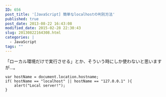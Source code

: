 ```yaml
---
ID: 656
post_title: '[JavaScript] 簡単なlocalhostの判別方法'
published: true
post_date: 2013-08-22 16:43:08
modified_date: 2015-02-28 22:30:43
slug: 20130822164308.html
categories: |
  - JavaScript
tags: ""
---
```

「ローカル環境だけで実行させる」とか、そういう時にしか使わないと思いますが…。
<!--more-->
<pre class="language-javascript"><code>var hostName = document.location.hostname;
if( hostName == "localhost" || hostName == "127.0.0.1" ){
    alert("Local server!");
}</code></pre>